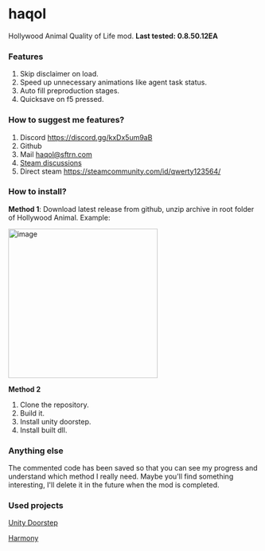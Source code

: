 # haqol
Hollywood Animal Quality of Life mod. **Last tested: 0.8.50.12EA**

### Features
1. Skip disclaimer on load.
2. Speed up unnecessary animations like agent task status.
3. Auto fill preproduction stages.
4. Quicksave on f5 pressed.

   
### How to suggest me features?
1. Discord https://discord.gg/kxDx5um9aB
2. Github
3. Mail haqol@sftrn.com
4. [Steam discussions](https://steamcommunity.com/app/2680550/discussions/0/594032928485502764/)
5. Direct steam https://steamcommunity.com/id/qwerty123564/

### How to install?

**Method 1**:
Download latest release from github, unzip archive in root folder of Hollywood Animal.
Example: 

<img height="300" alt="image" src="https://github.com/user-attachments/assets/66b7cee4-ef0c-43a9-b2ab-c18d567d1a0f" />


**Method 2**
1. Clone the repository.
2. Build it.
3. Install unity doorstep.
4. Install built dll.

### Anything else
The commented code has been saved so that you can see my progress and understand which method I really need. Maybe you'll find something interesting, I'll delete it in the future when the mod is completed.

### Used projects
[Unity Doorstep](https://github.com/NeighTools/UnityDoorstop)

[Harmony](https://github.com/pardeike/Harmony)






